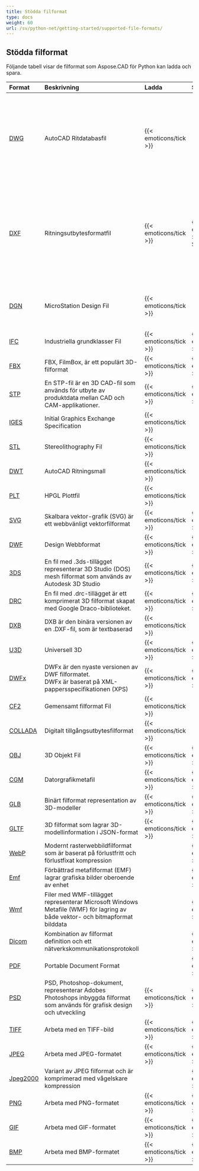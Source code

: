 ```yaml
---
title: Stödda filformat
type: docs
weight: 60
url: /sv/python-net/getting-started/supported-file-formats/
---
```


## **Stödda filformat**

Följande tabell visar de filformat som Aspose.CAD för Python kan ladda och spara.

|**Format**|**Beskrivning**|**Ladda**|**Spara**|**Kommentarer**|
| :- | :- | :- | :- | :- |
|[DWG](https://docs.fileformat.com/cad/dwg/)|AutoCAD Ritdatabasfil|{{< emoticons/tick >}}| |- 3D Solider (Konisk, Sfär, Torus, Cylinder, Låda, Kil)<br />- Ledade modeller.<br />- Grundläggande vy kubpositioner.<br />- 3D Ytor.|
|[DXF](https://docs.fileformat.com/cad/dxf/)|Ritningsutbytesformatfil|{{< emoticons/tick >}}|{{< emoticons/tick >}} (Delvis Stödd)|- 3D Solider (Konisk, Sfär, Torus, Cylinder, Låda, Kil)<br />- Ledade modeller.<br />- Grundläggande vy kubpositioner.<br />- 3D Ytor.<br />- Ytor, Nät|
|[DGN](https://docs.fileformat.com/cad/dgn/)|MicroStation Design Fil|{{< emoticons/tick >}}| |- 3D Solider (Konisk, Sfär, Torus, Cylinder, Låda, Kil)<br />- Ytor, Nätverk|
|[IFC](https://docs.fileformat.com/cad/ifc/)|Industriella grundklasser Fil|{{< emoticons/tick >}}|{{< emoticons/tick >}}| |
|[FBX](https://docs.fileformat.com/3d/fbx/)|FBX, FilmBox, är ett populärt 3D-filformat|{{< emoticons/tick >}}|{{< emoticons/tick >}}| |
|[STP](https://docs.fileformat.com/3d/stp/)|En STP-fil är en 3D CAD-fil som används för utbyte av produktdata mellan CAD och CAM-applikationer.|{{< emoticons/tick >}}|{{< emoticons/tick >}}| |
|[IGES](https://docs.fileformat.com/cad/iges/)|Initial Graphics Exchange Specification|{{< emoticons/tick >}}| | |
|[STL](https://docs.fileformat.com/cad/stl/)|Stereolithography Fil|{{< emoticons/tick >}}| | |
|[DWT](https://docs.fileformat.com/cad/dwt/)|AutoCAD Ritningsmall|{{< emoticons/tick >}}| | |
|[PLT](https://docs.fileformat.com/cad/plt/)|HPGL Plottfil|{{< emoticons/tick >}}| | |
|[SVG](https://docs.fileformat.com/page-description-language/svg/)|Skalbara vektor-grafik (SVG) är ett webbvänligt vektorfilformat|{{< emoticons/tick >}}|{{< emoticons/tick >}}| |
|[DWF](https://docs.fileformat.com/cad/dwf/)|Design Webbformat|{{< emoticons/tick >}}|{{< emoticons/tick >}}| |
|[3DS](https://docs.fileformat.com/3d/3ds/)|En fil med .3ds-tillägget representerar 3D Studio (DOS) mesh filformat som används av Autodesk 3D Studio|{{< emoticons/tick >}}|{{< emoticons/tick >}}| |
|[DRC](https://docs.fileformat.com/3d/drc/)|En fil med .drc-tillägget är ett komprimerat 3D filformat skapat med Google Draco-biblioteket.|{{< emoticons/tick >}}|{{< emoticons/tick >}}| |
|[DXB](https://docs.fileformat.com/cad/dxb/)|DXB är den binära versionen av en .DXF-fil, som är textbaserad|{{< emoticons/tick >}}| | |
|[U3D](https://docs.fileformat.com/3d/u3d/)|Universell 3D|{{< emoticons/tick >}}|{{< emoticons/tick >}}|||||
|[DWFx](https://docs.fileformat.com/cad/dwfx/)|DWFx är den nyaste versionen av DWF filformatet.<br />DWFx är baserat på XML-pappersspecifikationen (XPS)|{{< emoticons/tick >}}|{{< emoticons/tick >}}| |
|[CF2](https://docs.fileformat.com/cad/cf2/)|Gemensamt filformat Fil|{{< emoticons/tick >}}| | |
|[COLLADA](https://docs.fileformat.com/3d/dae/)|Digitalt tillgångsutbytesfilformat|{{< emoticons/tick >}}| | |
|[OBJ](https://docs.fileformat.com/3d/obj/)|3D Objekt Fil|{{< emoticons/tick >}}|{{< emoticons/tick >}}| |
|[CGM](https://docs.fileformat.com/page-description-language/cgm/)|Datorgrafikmetafil|{{< emoticons/tick >}}|{{< emoticons/tick >}}| |
|[GLB](https://docs.fileformat.com/3d/glb/)|Binärt filformat representation av 3D-modeller|{{< emoticons/tick >}}|{{< emoticons/tick >}}| |
|[GLTF](https://docs.fileformat.com/3d/gltf/)|3D filformat som lagrar 3D-modellinformation i JSON-format|{{< emoticons/tick >}}|{{< emoticons/tick >}}| |
|[WebP](https://docs.fileformat.com/image/webp/)|Modernt rasterwebbildfilformat som är baserat på förlustfritt och förlustfixat kompression||{{< emoticons/tick >}}| |
|[Emf](https://docs.fileformat.com/image/emf/)|Förbättrad metafilformat (EMF) lagrar grafiska bilder oberoende av enhet||{{< emoticons/tick >}}| |
|[Wmf](https://docs.fileformat.com/image/wmf/)|Filer med WMF-tillägget representerar Microsoft Windows Metafile (WMF) för lagring av både vektor- och bitmapformat bilddata||{{< emoticons/tick >}}| |
|[Dicom](https://docs.fileformat.com/image/dicom/)|Kombination av filformat definition och ett nätverkskommunikationsprotokoll||{{< emoticons/tick >}}| |
|[PDF](https://docs.fileformat.com/pdf/)|Portable Document Format| |{{< emoticons/tick >}}| |
|[PSD](https://docs.fileformat.com/image/psd/)|PSD, Photoshop-dokument, representerar Adobes Photoshops inbyggda filformat som används för grafisk design och utveckling|{{< emoticons/tick >}}|{{< emoticons/tick >}}| |
|[TIFF](https://docs.fileformat.com/image/tiff/)|Arbeta med en TIFF-bild|{{< emoticons/tick >}}|{{< emoticons/tick >}}| |
|[JPEG](https://docs.fileformat.com/image/jpeg/)|Arbeta med JPEG-formatet|{{< emoticons/tick >}}|{{< emoticons/tick >}}| |
|[Jpeg2000](https://docs.fileformat.com/image/j2c/)|Variant av JPEG filformat och är komprimerad med vågelskare kompression||{{< emoticons/tick >}}| |
|[PNG](https://docs.fileformat.com/image/png/)|Arbeta med PNG-formatet|{{< emoticons/tick >}}|{{< emoticons/tick >}}| |
|[GIF](https://docs.fileformat.com/image/gif/)|Arbeta med GIF-formatet|{{< emoticons/tick >}}|{{< emoticons/tick >}}| |
|[BMP](https://docs.fileformat.com/image/bmp/)|Arbeta med BMP-formatet|{{< emoticons/tick >}}|{{< emoticons/tick >}}| |
